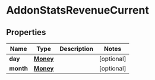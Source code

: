 

# AddonStatsRevenueCurrent

## Properties

Name | Type | Description | Notes
------------ | ------------- | ------------- | -------------
**day** | [**Money**](Money.md) |  |  [optional]
**month** | [**Money**](Money.md) |  |  [optional]



